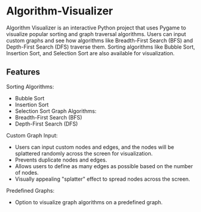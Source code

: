 # Algorithm-Visualizer

Algorithm Visualizer is an interactive Python project that uses Pygame to visualize popular sorting and graph traversal algorithms. Users can input custom graphs and see how algorithms like Breadth-First Search (BFS) and Depth-First Search (DFS) traverse them. Sorting algorithms like Bubble Sort, Insertion Sort, and Selection Sort are also available for visualization.

## Features
Sorting Algorithms:
* Bubble Sort
* Insertion Sort
* Selection Sort
Graph Algorithms:
* Breadth-First Search (BFS)
* Depth-First Search (DFS)
  
Custom Graph Input:
* Users can input custom nodes and edges, and the nodes will be splattered randomly across the screen for visualization.
* Prevents duplicate nodes and edges.
* Allows users to define as many edges as possible based on the number of nodes.
* Visually appealing "splatter" effect to spread nodes across the screen.
  
Predefined Graphs:
* Option to visualize graph algorithms on a predefined graph.
